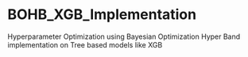 # BOHB_XGB_Implementation
Hyperparameter Optimization using Bayesian Optimization Hyper Band implementation on Tree based models like XGB
